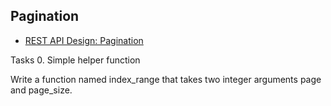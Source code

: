## Pagination

- [REST API Design: Pagination](https://www.moesif.com/blog/technical/api-design/REST-API-Design-Filtering-Sorting-and-Pagination/#pagination)

Tasks
0. Simple helper function

Write a function named index_range that takes two integer arguments page and page_size.
